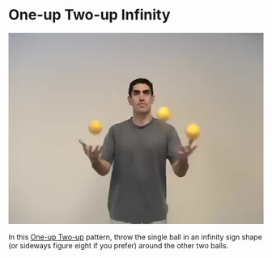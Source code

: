 # One-up Two-up Infinity

![One-upTwo-upInfinity](/resources/videos/poster/oneuptwoupinfinity.jpg)

In this [One-up Two-up](one-uptwo-up.md) pattern, throw the single ball in an infinity sign shape (or sideways figure eight if you prefer) around the other two balls.

